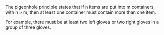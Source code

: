 The pigeonhole principle states that if n items are put into m containers, with n > m, 
then at least one container must contain more than one item.

For example, there must be at least two left gloves or two right gloves in a group of three gloves.